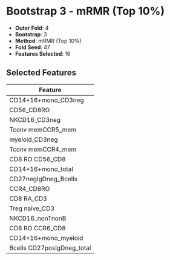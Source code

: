 # Bootstrap 3 - mRMR (Top 10%)

- **Outer Fold**: 4
- **Bootstrap**: 3
- **Method**: mRMR (Top 10%)
- **Fold Seed**: 47
- **Features Selected**: 16

## Selected Features

| Feature |
|---------|
| CD14+16+mono_CD3neg |
| CD56_CD8RO |
| NKCD16_CD3neg |
| Tconv memCCR5_mem |
| myeloid_CD3neg |
| Tconv memCCR4_mem |
| CD8 RO CD56_CD8 |
| CD14+16+mono_total |
| CD27negIgDneg_Bcells |
| CCR4_CD8RO |
| CD8 RA_CD3 |
| Treg naive_CD3 |
| NKCD16_nonTnonB |
| CD8 RO CCR6_CD8 |
| CD14+16+mono_myeloid |
| Bcells CD27posIgDneg_total |

